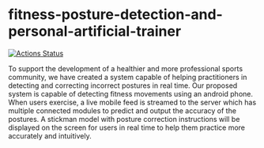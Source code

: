 # fitness-posture-detection-and-personal-artificial-trainer
[![Actions Status](https://github.com/lehoangan2906/fitness-posture-detection-and-personal-artificial-trainer/blob/main/.github/workflows/python-app.yml/badge.svg)](https://github.com/lehoangan2906/fitness-posture-detection-and-personal-artificial-trainer/actions)

To support the development of a healthier and more professional sports community, we have created a system capable of helping practitioners in detecting and correcting incorrect postures in real time. Our proposed system is capable of detecting fitness movements using an android phone. When users exercise, a live mobile feed is streamed to the server which has multiple connected modules to predict and output the accuracy of the postures. A stickman model with posture correction instructions will be displayed on the screen for users in real time to help them practice more accurately and intuitively.

